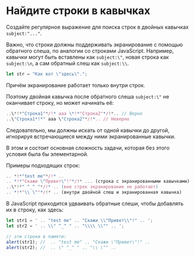 # Найдите строки в кавычках

Создайте регулярное выражение для поиска строк в двойных кавычках `subject:"..."`.

Важно, что строки должны поддерживать экранирование с помощью обратного слеша, по аналогии со строками JavaScript. Например, кавычки могут быть вставлены как `subject:\"`, новая строка как `subject:\n`, а сам обратный слеш как `subject:\\`.

```js
let str = "Как вот \"здесь\".";
```
Причём экранирование работает только внутри строк.

Поэтому двойная кавычка после обратного слеша `subject:\"` не оканчивает строку, но может начинать её:

```js
..\*!*"Строка1"*/!* aaa \*!*"Строка2"*/!*.. // Верно
..\"Строка1*!*" aaa \"Строка2"*/!*.. // Неверно
```

Следовательно, мы должны искать от одной кавычки до другой, игнорируя встречающиеся между ними экранированные кавычки.

В этом и состоит основная сложность задачи, которая без этого условия была бы элементарной.

Примеры подходящих строк:
```js
.. *!*"test me"*/!* ..  
.. *!*"Скажи \"Привет\"!"*/!* ... (строка с экранированными кавычками)
..\*!*" ^_^ "*/!* .. (вне строк экранирование не работает)
.. *!*"\\ \""*/!* .. (внутри двойной слеш и экранированная кавычка)
```

В JavaScript приходится удваивать обратные слеши, чтобы добавлять их в строку, как здесь:

```js run
let str1 = ' .. "test me" .. "Скажи \\"Привет\\"!" .. ';
let str2 = ' .. \\" ^_^ " .. "\\\\ \\"" .. ';

// эти строки в памяти:
alert(str1); //  .. "test me" .. "Скажи \"Привет\"!" .. 
alert(str2); //  .. \" ^_^ " .. "\\ \"" .. 
```
